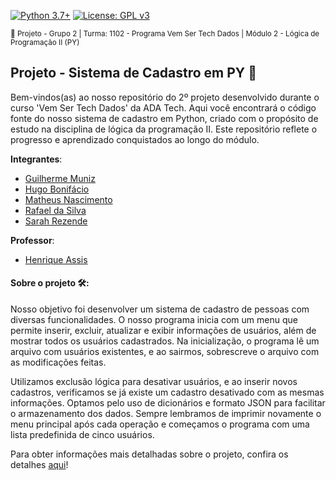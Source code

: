 [![Python 3.7+](https://img.shields.io/badge/python-3.7+-blue.svg)](https://www.python.org/downloads/release/python-360/) [![License: GPL v3](https://img.shields.io/badge/License-GPLv3-blue.svg)](https://www.gnu.org/licenses/gpl-3.0) 

<sub> 📂 Projeto - Grupo 2 | Turma: 1102 - Programa Vem Ser Tech Dados | Módulo 2 - Lógica de Programação II (PY) </sub> 

## Projeto - Sistema de Cadastro em PY 🐍

Bem-vindos(as) ao nosso repositório do 2º projeto desenvolvido durante o curso 'Vem Ser Tech Dados' da ADA Tech. Aqui você encontrará o código fonte do nosso sistema de cadastro em Python, criado com o propósito de estudo na disciplina de lógica da programação II. Este repositório reflete o progresso e aprendizado conquistados ao longo do módulo. 

**Integrantes**:
- [Guilherme Muniz](https://www.linkedin.com/in/guilherme-vieira-data-scientist)
- [Hugo Bonifácio](https://www.linkedin.com/in/hugo-bonif%C3%A1cio-da-rocha-48948138/)
- [Matheus Nascimento](https://www.linkedin.com/in/matheusreisn/)
- [Rafael da Silva](https://www.linkedin.com/in/orafaelvinicius/)
- [Sarah Rezende](https://www.linkedin.com/in/sarahfrezende/)


**Professor**: 
- [Henrique Assis](https://www.linkedin.com/in/henrique-assis-cordeiro-964748118/)

#### Sobre o projeto 🛠️: 

Nosso objetivo foi desenvolver um sistema de cadastro de pessoas com diversas funcionalidades. O nosso programa inicia com um menu que permite inserir, excluir, atualizar e exibir informações de usuários, além de mostrar todos os usuários cadastrados. Na inicialização, o programa lê um arquivo com usuários existentes, e ao sairmos, sobrescreve o arquivo com as modificações feitas. 

Utilizamos exclusão lógica para desativar usuários, e ao inserir novos cadastros, verificamos se já existe um cadastro desativado com as mesmas informações. Optamos pelo uso de dicionários e formato JSON para facilitar o armazenamento dos dados. Sempre lembramos de imprimir novamente o menu principal após cada operação e começamos o programa com uma lista predefinida de cinco usuários.

Para obter informações mais detalhadas sobre o projeto, confira os detalhes [aqui](https://github.com/orafaelvinicius/ada_tech_logica_ii_g2/blob/main/Projeto%20Final%20-%20Logica%20de%20Programacao%20II.ipynb)!
